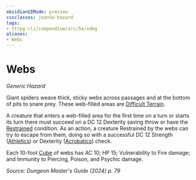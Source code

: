 ```yaml
---
obsidianUIMode: preview
cssclasses: json5e-hazard
tags:
- ttrpg-cli/compendium/src/5e/xdmg
aliases:
- Webs
---
```

# Webs
*Generic Hazard*  

Giant spiders weave thick, sticky webs across passages and at the bottom of pits to snare prey. These web-filled areas are [Difficult Terrain](Інструменти%20ДМ/CLI/rules/variant-rules/difficult-terrain-xphb.md).

A creature that enters a web-filled area for the first time on a turn or starts its turn there must succeed on a DC 12 Dexterity saving throw or have the [Restrained](Інструменти%20ДМ/CLI/rules/conditions.md#Restrained) condition. As an action, a creature Restrained by the webs can try to escape from them, doing so with a successful DC 12 Strength ([Athletics](Інструменти%20ДМ/CLI/rules/skills.md#Athletics)) or Dexterity ([Acrobatics](Інструменти%20ДМ/CLI/rules/skills.md#Acrobatics)) check.

Each 10-foot [Cube](Інструменти%20ДМ/CLI/rules/variant-rules/cube-area-of-effect-xphb.md) of webs has AC 10; HP 15; Vulnerability to Fire damage; and Immunity to Piercing, Poison, and Psychic damage.

*Source: Dungeon Master's Guide (2024) p. 79*